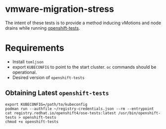 # vmware-migration-stress

The intent of these tests is to provide a method inducing vMotions and node drains while running [openshift-tests](https://github.com/openshift/openshift-tests).

# Requirements 
- Install `tomljson`
- export `KUBECONFIG` to point to the start cluster.  `oc` commands should be operational.
- Desired version of `openshift-tests`


## Obtaining Latest `openshift-tests`
~~~
export KUBECONFIG=/path/to/kubeconfig
podman run --authfile ~/registry-credentials.json --rm --entrypoint cat registry.redhat.io/openshift4/ose-tests:latest /usr/bin/openshift-tests > openshift-tests
chmod +x openshift-tests
~~~

